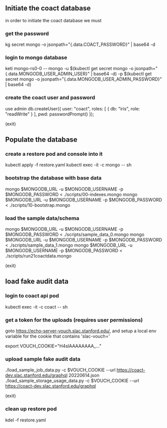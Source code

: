 

## Initiate the coact database

in order to initiate the coact database we must

### get the password
kg secret mongo -o jsonpath="{.data.COACT_PASSWORD}" | base64 -d

### login to mongo database
keti mongo-rs0-0 -- mongo -u $(kubectl get secret mongo -o jsonpath="{.data.MONGODB_USER_ADMIN_USER}" | base64 -d) -p $(kubectl get secret mongo -o jsonpath="{.data.MONGODB_USER_ADMIN_PASSWORD}" | base64 -d)

### create the coact user and password
use admin
db.createUser({ user: "coact", roles: [ { db: "iris", role: "readWrite" } ], pwd: passwordPrompt() });

(exit)

## Populate the database

### create a restore pod and console into it
kubectl apply -f restore.yaml
kubectl exec -it <pod> -c mongo -- sh

### bootstrap the database with base data
mongo $MONGODB_URL -u $MONGODB_USERNAME -p $MONGODB_PASSWORD < ./scripts/00-indexes.mongo
mongo $MONGODB_URL -u $MONGODB_USERNAME -p $MONGODB_PASSWORD < ./scripts/10-bootstrap.mongo

### load the sample data/schema
mongo $MONGODB_URL -u $MONGODB_USERNAME -p $MONGODB_PASSWORD < ./scripts/sample_data_0.mongo
mongo $MONGODB_URL -u $MONGODB_USERNAME -p $MONGODB_PASSWORD < ./scripts/sample_data_1.mongo
mongo $MONGODB_URL -u $MONGODB_USERNAME -p $MONGODB_PASSWORD < ./scripts/run21coactdata.mongo

(exit)

## load fake audit data

### login to coact api pod
kubectl exec -it <pod> -c coact -- sh

### get a token for the uploads (requires user permissions)
goto https://echo-server-vouch.slac.stanford.edu/, and setup a local env variable for the cookie that contains 'slac-vouch='

export VOUCH_COOKIE="H4sIAAAAAAAA_..."


### upload sample fake audit data
./load_sample_job_data.py -c $VOUCH_COOKIE --url https://coact-dev.slac.stanford.edu/graphql 20220614.json
./load_sample_storage_usage_data.py -c $VOUCH_COOKIE --url https://coact-dev.slac.stanford.edu/graphql

(exit)

### clean up restore pod
kdel -f restore.yaml

